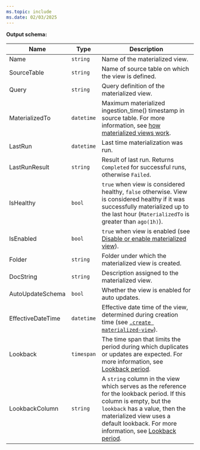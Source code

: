 ```yaml
---
ms.topic: include
ms.date: 02/03/2025
---
```


**Output schema:**

| Name | Type | Description |
|--|--|--|
| Name | `string` | Name of the materialized view. |
| SourceTable | `string` | Name of source table on which the view is defined. |
| Query | `string` | Query definition of the materialized view. |
| MaterializedTo | `datetime` | Maximum materialized ingestion_time() timestamp in source table. For more information, see [how materialized views work](../management/materialized-views/materialized-view-overview.md#how-materialized-views-work). |
| LastRun | `datetime` | Last time materialization was run. |
| LastRunResult | `string` | Result of last run. Returns `Completed` for successful runs, otherwise `Failed`. |
| IsHealthy | `bool` | `true` when view is considered healthy, `false` otherwise. View is considered healthy if it was successfully materialized up to the last hour (`MaterializedTo` is greater than `ago(1h)`). |
| IsEnabled | `bool` | `true` when view is enabled (see [Disable or enable materialized view](../management/materialized-views/materialized-view-enable-disable.md)). |
| Folder | `string` | Folder under which the materialized view is created. |
| DocString | `string` | Description assigned to the materialized view. |
| AutoUpdateSchema | `bool` | Whether the view is enabled for auto updates. |
| EffectiveDateTime | `datetime` | Effective date time of the view, determined during creation time (see [`.create materialized-view`](../management/materialized-views/materialized-view-create.md#create-materialized-view)). |
| Lookback | `timespan` | The time span that limits the period during which duplicates or updates are expected. For more information, see [Lookback period](../management/materialized-views/materialized-view-create.md#lookback-period). |
| LookbackColumn | `string` | A `string` column in the view which serves as the reference for the lookback period. If this column is empty, but the `lookback` has a value, then the materialized view uses a default lookback. For more information, see [Lookback period](../management/materialized-views/materialized-view-create.md#lookback-period). |
